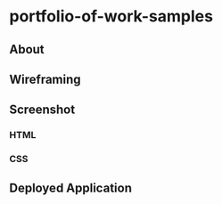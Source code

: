 # portfolio-of-work-samples

## About


## Wireframing


## Screenshot
### HTML

### CSS

## Deployed Application
